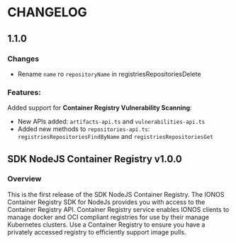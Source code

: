 # CHANGELOG

## 1.1.0
### Changes
- Rename `name` ro `repositoryName` in registriesRepositoriesDelete
### Features:
Added support for **Container Registry Vulnerability Scanning**:
- New APIs added: `artifacts-api.ts` and `vulnerabilities-api.ts`
- Added new methods to `repositories-api.ts`: `registriesRepositoriesFindByName` and `registriesRepositoriesGet`

## SDK NodeJS Container Registry v1.0.0

### Overview
This is the first release of the SDK NodeJS Container Registry. The IONOS Container Registry SDK for NodeJs provides you with access to the Container Registry API. Container Registry service enables IONOS clients to manage docker and OCI compliant registries for use by their manage Kubernetes clusters. Use a Container Registry to ensure you have a privately accessed registry to efficiently support image pulls.
